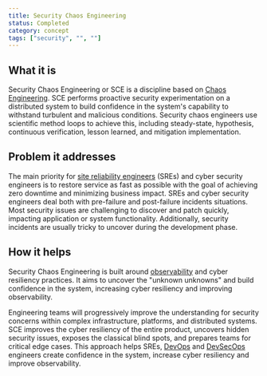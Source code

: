 ```yaml
---
title: Security Chaos Engineering
status: Completed
category: concept
tags: ["security", "", ""]
---
```


## What it is
Security Chaos Engineering or SCE is a discipline based on [Chaos Engineering](/chaos_engineering/). SCE performs proactive security experimentation on a distributed system to build confidence in the system's capability to withstand turbulent and malicious conditions. Security chaos engineers use scientific method loops to achieve this, including steady-state, hypothesis, continuous verification, lesson learned, and mitigation implementation.

## Problem it addresses
The main priority for [site reliability engineers](/site_reliability_engineering/) (SREs) and cyber security engineers is to restore service as fast as possible with the goal of achieving zero downtime and minimizing business impact. SREs and cyber security engineers deal both with pre-failure and post-failure incidents situations. Most security issues are challenging to discover and patch quickly, impacting application or system functionality. Additionally, security incidents are usually tricky to uncover during the development phase.

## How it helps
Security Chaos Engineering is built around [observability](/observability/) and cyber resiliency practices. It aims to uncover the "unknown unknowns" and build confidence in the system, increasing cyber resiliency and improving observability.

Engineering teams will progressively improve the understanding for security concerns within complex infrastructure, platforms, and distributed systems. SCE improves the cyber resiliency of the entire product, uncovers hidden security issues, exposes the classical blind spots, and prepares teams for critical edge cases. This approach helps SREs, [DevOps](/devops/) and [DevSecOps](/devsecops/) engineers create confidence in the system, increase cyber resiliency and improve observability.
